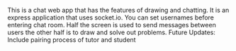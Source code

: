 This is a chat web app that has the features of drawing and chatting.
It is an express application that uses socket.io. 
You can set usernames before entering chat room. Half the screen is 
used to send messages between users the other half is to draw and solve
out problems.
Future Updates: 
Include pairing process of tutor and student
